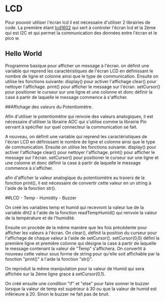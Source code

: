 # LCD 
Pour pouvoir utiliser l'écran lcd il est nécessaire d'utiliser 2 librairies de code. La première étant [lcd1602](Lib/LCD1602) qui sert à controler l'écran lcd et la 2ème qui est I2C et qui permet la communication des données entre l'écran et le pico w.

## Hello World

Programme basique pour afficher un message à l'écran. 
on définit une variable qui reprend les caractéristiques de l'écran LCD en définissant le nombre de ligne et colonne ainsi que le type de communication.
Ensuite on utilise les fonctions suivante:
display() pour activer l'affichage
clear() pour nettoyer l'affichage.
print() pour afficher le message sur l'écran.
setCursor() pour positioner le curseur sur une ligne et une colonne et donc définir la case à partir de laquelle le message commence à s'afficher.

##Affichage des valeurs du Potentiomètre.

Afin d'utiliser le potentiomètre qui renvoie des valeurs analogiques, il est nécessaire d'utiliser la librairie ADC qui s'utilise comme la librairie Pin servant à spécifier sur quel connecteur la communication se fait.

A nouveau, on définit une variable qui reprend les caractéristiques de l'écran LCD en définissant le nombre de ligne et colonne ainsi que le type de communication.
Ensuite on utilise les fonctions suivante:
display() pour activer l'affichage
clear() pour nettoyer l'affichage.
print() pour afficher le message sur l'écran.
setCursor() pour positioner le curseur sur une ligne et une colonne et donc définir la case à partir de laquelle le message commence à s'afficher.

afin d'afficher la valeur analogique du potentiomètre au travers de la fonction print(), il est nécessaire de convertir cette valeur en un string à l'aide de la fonction str().

##LCD - Temp - Humidity - Buzzer

On créé les variables temp et humid qui recevront la valeur lue de la variable dht2 à l'aide de la fonction readTempHumid() qui renvoie la valeur de la température et de l'humidité.

Ensuite on procède de la même manière que les fois précédente pour afficher les valeurs à l'écran. On clear(), définit la position du curseur pour l'affichage de chaque valeur à l'aide de setCursor(). setCursor(0,0) défini la première ligne et première colonne qui désigne la case à partir de laquelle le message contenant la valeur de "Temp" s'affichera. On convertit à nouveau cette valeur sous forme de string pour qu'elle soit affichable par la fonction "print()" à l'aide la fonction "str()".

On reproduit la même manipulation pour la valeur de Humid qui sera affichée sur la 2ème ligne grace à setCursor(0,1).

On créé ensuite une condition "if" et "else" pour faire sonner le buzzer lorsque la valeur de temp est supérieur à 30 ou que la valeur de humid est inférieure à 20. Sinon le buzzer ne fait pas de bruit.






